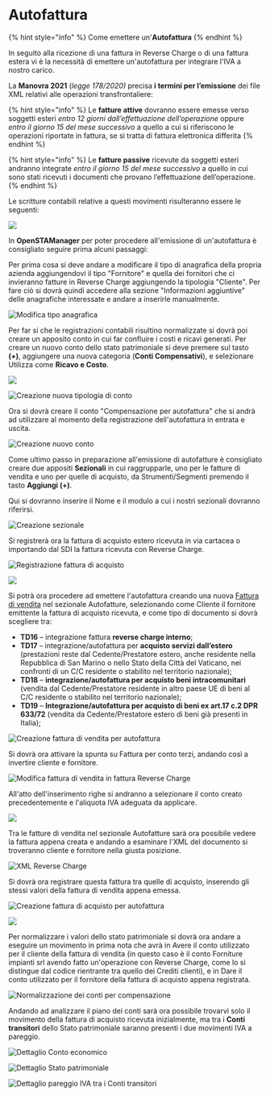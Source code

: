 # Autofattura

{% hint style="info" %}
Come emettere un'**Autofattura**
{% endhint %}

In seguito alla ricezione di una fattura in Reverse Charge o di una fattura estera vi è la necessità di emettere un'autofattura per integrare l'IVA a nostro carico.&#x20;

La **Manovra 2021** (_legge 178/2020)_ precisa **i termini per l’emissione** dei file XML relativi alle operazioni transfrontaliere:

{% hint style="info" %}
Le **fatture attive** dovranno essere emesse verso soggetti esteri _entro 12 giorni dall’effettuazione_ _dell’operazione_ oppure _entro il giorno 15 del mese successivo_ a quello a cui si riferiscono le operazioni riportate in fattura, se si tratta di fattura elettronica differita
{% endhint %}

{% hint style="info" %}
Le **fatture passive** ricevute da soggetti esteri andranno integrate _entro il giorno 15 del mese successivo_ a quello in cui sono stati ricevuti i documenti che provano l’effettuazione dell’operazione.
{% endhint %}

Le scritture contabili relative a questi movimenti risulteranno essere le seguenti:

![](<../.gitbook/assets/image (88).png>)

In **OpenSTAManager** per poter procedere all'emissione di un'autofattura è consigliato seguire prima alcuni passaggi:

Per prima cosa si deve andare a modificare il tipo di anagrafica della propria azienda aggiungendovi il tipo "Fornitore" e quella dei fornitori che ci invieranno fatture in Reverse Charge aggiungendo la tipologia "Cliente". Per fare ciò si dovrà quindi accedere alla sezione "Informazioni aggiuntive" delle anagrafiche interessate e andare a inserirle manualmente.

![Modifica tipo anagrafica](<../.gitbook/assets/immagine (18).png>)

Per far si che le registrazioni contabili risultino normalizzate si dovrà poi creare un apposito conto in cui far confluire i costi e ricavi generati. Per creare un nuovo conto dello stato patrimoniale si deve premere sul tasto **(+)**, aggiungere una nuova categoria (**Conti Compensativi**), e selezionare Utilizza come **Ricavo e Costo**.

![](<../.gitbook/assets/immagine (16).png>)

![Creazione nuova tipologia di conto ](<../.gitbook/assets/immagine (20).png>)

Ora si dovrà creare il conto "Compensazione per autofattura" che si andrà ad utilizzare al momento della registrazione dell'autofattura in entrata e uscita.

![Creazione nuovo conto](<../.gitbook/assets/immagine (21).png>)

Come ultimo passo in preparazione all'emissione di autofatture è consigliato creare due appositi **Sezionali** in cui raggrupparle, uno per le fatture di vendita e uno per quelle di acquisto, da Strumenti/Segmenti premendo il tasto **Aggiungi (+)**.

Qui si dovranno inserire il Nome e il modulo a cui i nostri sezionali dovranno riferirsi.

![Creazione sezionale](<../.gitbook/assets/immagine (24).png>)

Si registrerà ora la fattura di acquisto estero ricevuta in via cartacea o importando dal SDI la fattura ricevuta con Reverse Charge.&#x20;

![Registrazione fattura di acquisto](<../.gitbook/assets/immagine (19).png>)

![](<../.gitbook/assets/immagine (25).png>)

Si potrà ora procedere ad emettere l'autofattura creando una nuova [Fattura di vendita](../modules/vendite/fatturedivendita/creazionefatturevendita.md) nel sezionale Autofatture, selezionando come Cliente il fornitore emittente la fattura di acquisto ricevuta, e come tipo di documento si dovrà scegliere tra:

* **TD16** – integrazione fattura **reverse charge interno**;
* **TD17** – integrazione/autofattura per **acquisto servizi dall’estero** (prestazioni reste dal Cedente/Prestatore estero, anche residente nella Repubblica di San Marino o nello Stato della Città del Vaticano, nei confronti di un C/C residente o stabilito nel territorio nazionale);
* **TD18** – **integrazione/autofattura per acquisto beni intracomunitari** (vendita dal Cedente/Prestatore residente in altro paese UE di beni al C/C residente o stabilito nel territorio nazionale);
* **TD19** – **Integrazione/autofattura per acquisto di beni ex art.17 c.2 DPR 633/72** (vendita da Cedente/Prestatore estero di beni già presenti in Italia);

![Creazione fattura di vendita per autofattura](<../.gitbook/assets/immagine (8).png>)

Si dovrà ora attivare la spunta su Fattura per conto terzi, andando così a invertire cliente e fornitore.

![Modifica fattura di vendita in fattura Reverse Charge](<../.gitbook/assets/immagine (17).png>)

All'atto dell'inserimento righe si andranno a selezionare il conto creato precedentemente e l'aliquota IVA adeguata da applicare.

![](<../.gitbook/assets/immagine (15).png>)

Tra le fatture di vendita nel sezionale Autofatture sarà ora possibile vedere la fattura appena creata e andando a esaminare l'XML del documento si troveranno cliente e fornitore nella giusta posizione.

![XML Reverse Charge](<../.gitbook/assets/immagine (7).png>)

Si dovrà ora registrare questa fattura tra quelle di acquisto, inserendo gli stessi valori della fattura di vendita appena emessa.

![Creazione fattura di acquisto per autofattura](<../.gitbook/assets/image (35).png>)

![](<../.gitbook/assets/image (47).png>)

Per normalizzare i valori dello stato patrimoniale si dovrà ora andare a eseguire un movimento in prima nota che avrà in Avere il conto utilizzato per il cliente della fattura di vendita (in questo caso è il conto Forniture impianti srl avendo fatto un'operazione con Reverse Charge, come lo si distingue dal codice rientrante tra quello dei Crediti clienti), e in Dare il conto utilizzato per il fornitore della fattura di acquisto appena registrata.

![Normalizzazione dei conti per compensazione](<../.gitbook/assets/image (75).png>)

Andando ad analizzare il piano dei conti sarà ora possibile trovarvi solo il movimento della fattura di acquisto ricevuta inizialmente, ma tra i **Conti transitori** dello Stato patrimoniale saranno presenti i due movimenti IVA a pareggio.

![Dettaglio Conto economico](<../.gitbook/assets/image (74).png>)

![Dettaglio Stato patrimoniale](<../.gitbook/assets/image (37).png>)

![Dettaglio pareggio IVA tra i Conti transitori](<../.gitbook/assets/image (43).png>)

